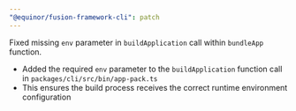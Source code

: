 ```yaml
---
"@equinor/fusion-framework-cli": patch
---
```


Fixed missing `env` parameter in `buildApplication` call within `bundleApp` function.

- Added the required `env` parameter to the `buildApplication` function call in `packages/cli/src/bin/app-pack.ts`
- This ensures the build process receives the correct runtime environment configuration
